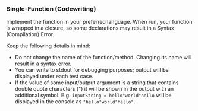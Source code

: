### Single-Function (Codewriting)

Implement the function in your preferred language. When run, your function is wrapped in a closure, so some declarations may result in a Syntax (Compilation) Error.

Keep the following details in mind:
* Do not change the name of the function/method. Changing its name will result in a syntax error.
* You can write to stdout for debugging purposes; output will be displayed under each test case.
* If the value of some input/output argument is a string that contains double quote characters (") it will be shown in the output with an additional symbol. E.g. `inputString = hello"world"hello` will be displayed in the console as `"hello"world"hello"`.
